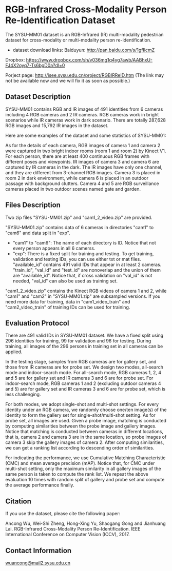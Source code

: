 # RGB-Infrared Cross-Modality Person Re-Identification Dataset
The SYSU-MM01 dataset is an RGB-Infrared (IR) multi-modality pedestrian dataset for cross-modality or multi-modality person re-identification.

- dataset download links:
Baiduyun: http://pan.baidu.com/s/1gfIlcmZ

Dropbox: https://www.dropbox.com/sh/v036mg1q4yg7awb/AABhxU-FJ4X2oyq7-Ts6bgD0a?dl=0

Porject page: http://isee.sysu.edu.cn/project/RGBIRReID.htm (The link may not be available now and we will fix it as soon as possible.)

## Dataset Description
SYSU-MM01 contains RGB and IR images of 491 identities from 6 cameras including 4 RGB cameras and 2 IR cameras. RGB cameras work in bright scenarios while IR cameras work in dark scenario. There are totally 287,628 RGB images and 15,792 IR images in the dataset.

Here are some examples of the dataset and some statistics of SYSU-MM01:
![]()

As for the details of each camera, RGB images of camera 1 and camera 2 were captured in two bright indoor rooms (room 1 and room 2) by Kinect V1. For each person, there are at least 400 continuous RGB frames with different poses and viewpoints. IR images of camera 3 and camera 6 are captured by IR cameras in the dark. The IR images have only
one channel, and they are different from 3-channel RGB images. Camera 3 is placed in room 2 in dark environment,
while camera 6 is placed in an outdoor passage with background clutters. Camera 4 and 5 are RGB surveillance cameras
placed in two outdoor scenes named gate and garden.

## Files Description
Two zip files "SYSU-MM01.zip" and "cam1_2_video.zip" are provided.

"SYSU-MM01.zip" contains data of 6 cameras in directories "cam1" to "cam6" and data split in "exp".
- "cam1" to "cam6": The name of each directory is ID. Notice that not every person appears in all 6 camerss.
- "exp": There is a fixed split for training and testing. To get training, validation and testing IDs, you can use either txt or mat files. "available_id" contains 491 valid IDs that appear in at least 2 cameras. "train_id", "val_id" and "test_id" are nonoverlap and the union of them are "available_id".
Notice that, if cross validation on "val_id" is not needed, "val_id" can also be used as training set. 

"cam1_2_video.zip" contains the Kinect RGB videos of camera 1 and 2, while "cam1" and "cam2" in "SYSU-MM01.zip" are subsampled versions. If you need more data for training, data in "cam1_video_train" and "cam2_video_train" of training IDs can be used for training. 

## Evaluation Protocol
There are 491 valid IDs in SYSU-MM01 dataset. We have a fixed split using 296 identities for training, 99 for
validation and 96 for testing. During training, all images of the 296 persons in training set in all cameras can be applied.

In the testing stage, samples from RGB cameras are for gallery set, and those from IR cameras are for probe set.
We design two modes, all-search mode and indoor-search mode. For all-search mode, RGB cameras 1, 2, 4 and 5 are
for gallery set and IR cameras 3 and 6 are for probe set. For indoor-search mode, RGB cameras 1 and 2 (excluding
outdoor cameras 4 and 5) are for gallery set and IR cameras 3 and 6 are for probe set, which is less challenging.

For both modes, we adopt single-shot and multi-shot settings. For every identity under an RGB camera, we randomly
choose one/ten image(s) of the identity to form the gallery set for single-shot/multi-shot setting. As for probe
set, all images are used. Given a probe image, matching is conducted by computing similarities between the probe image
and gallery images. Notice that matching is conducted between cameras in different locations, that is, camera 2 and camera 3 are in the same location, so probe images of camera 3 skip the gallery images of camera 2. After computing similarities, we can get a ranking list according to descending order of similarities.

For indicating the performance, we use Cumulative Matching Characteristic (CMC) and mean average precision (mAP). Notice that, for CMC under multi-shot setting, only the maximum similarity in all gallery images of
the same person is taken to compute the rank list. We repeat the above evaluation 10 times with random split of gallery and probe set and compute the average performance finally.

## Citation
If you use the dataset, please cite the following paper:

Ancong Wu, Wei-Shi Zheng, Hong-Xing Yu, Shaogang Gong and Jianhuang Lai. RGB-Infrared Cross-Modality Person Re-Identification. IEEE International Conference on Computer Vision (ICCV), 2017.

## Contact Information
wuancong@mail2.sysu.edu.cn